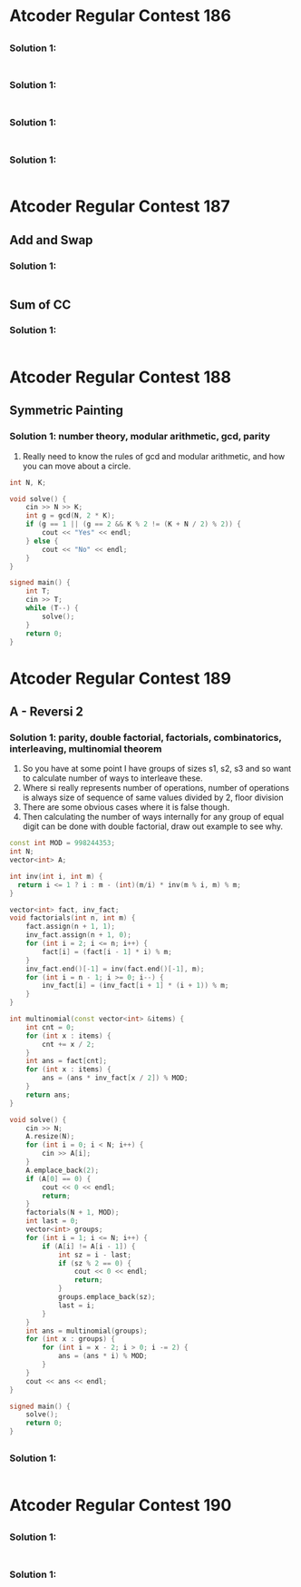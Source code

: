 # Atcoder Regular Contest 186

## 

### Solution 1: 

```cpp

```

## 

### Solution 1: 

```cpp

```

## 

### Solution 1: 

```cpp

```

## 

### Solution 1: 

```cpp

```

# Atcoder Regular Contest 187

## Add and Swap

### Solution 1: 

```cpp

```

## Sum of CC

### Solution 1: 

```cpp

```

# Atcoder Regular Contest 188

## Symmetric Painting

### Solution 1:  number theory, modular arithmetic, gcd, parity

1.  Really need to know the rules of gcd and modular arithmetic, and how you can move about a circle. 

```cpp
int N, K;

void solve() {
    cin >> N >> K;
    int g = gcd(N, 2 * K);
    if (g == 1 || (g == 2 && K % 2 != (K + N / 2) % 2)) {
        cout << "Yes" << endl;
    } else {
        cout << "No" << endl;
    }
}

signed main() {
    int T;
    cin >> T;
    while (T--) {
        solve();
    }
    return 0;
}
```

# Atcoder Regular Contest 189

## A - Reversi 2 

### Solution 1:  parity, double factorial, factorials, combinatorics, interleaving, multinomial theorem

1. So you have at some point I have groups of sizes s1, s2, s3 and so want to calculate number of ways to interleave these.
1. Where si really represents number of operations, number of operations is always size of sequence of same values divided by 2, floor division
1. There are some obvious cases where it is false though. 
1. Then calculating the number of ways internally for any group of equal digit can be done with double factorial, draw out example to see why.

```cpp
const int MOD = 998244353;
int N;
vector<int> A;

int inv(int i, int m) {
  return i <= 1 ? i : m - (int)(m/i) * inv(m % i, m) % m;
}

vector<int> fact, inv_fact;
void factorials(int n, int m) {
    fact.assign(n + 1, 1);
    inv_fact.assign(n + 1, 0);
    for (int i = 2; i <= n; i++) {
        fact[i] = (fact[i - 1] * i) % m;
    }
    inv_fact.end()[-1] = inv(fact.end()[-1], m);
    for (int i = n - 1; i >= 0; i--) {
        inv_fact[i] = (inv_fact[i + 1] * (i + 1)) % m;
    }
}

int multinomial(const vector<int> &items) {
    int cnt = 0;
    for (int x : items) {
        cnt += x / 2;
    }
    int ans = fact[cnt];
    for (int x : items) {
        ans = (ans * inv_fact[x / 2]) % MOD;
    }
    return ans;
}

void solve() {
    cin >> N;
    A.resize(N);
    for (int i = 0; i < N; i++) {
        cin >> A[i];
    }
    A.emplace_back(2);
    if (A[0] == 0) {
        cout << 0 << endl;
        return;
    }
    factorials(N + 1, MOD);
    int last = 0;
    vector<int> groups;
    for (int i = 1; i <= N; i++) {
        if (A[i] != A[i - 1]) {
            int sz = i - last;
            if (sz % 2 == 0) {
                cout << 0 << endl;
                return;
            }
            groups.emplace_back(sz);
            last = i;
        }
    }
    int ans = multinomial(groups);
    for (int x : groups) {
        for (int i = x - 2; i > 0; i -= 2) {
            ans = (ans * i) % MOD;
        }
    }
    cout << ans << endl;
}

signed main() {
    solve();
    return 0;
}
```

## 

### Solution 1: 

```cpp

```

# Atcoder Regular Contest 190

## 

### Solution 1: 

```cpp

```

## 

### Solution 1: 

```cpp

```

